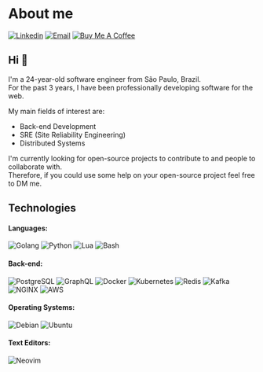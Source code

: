 # About me

[![Linkedin](https://img.shields.io/badge/-LinkedIn-blue?style=flat&logo=Linkedin&logoColor=white&link=https://linkedin.com/in/pietrotavares/)](https://linkedin.com/in/pietrotavares/)
[![Email](https://img.shields.io/badge/-Email-c14438?style=flat&logo=Gmail&logoColor=white&link=mailto:pietro.it@protonmail.com)](mailto:pietro.it@protonmail.com)
[![Buy Me A Coffee](https://img.shields.io/badge/-Buy%20Me%20A%20Coffee-FF813F?style=flat&logo=buy-me-a-coffee&logoColor=ffffff&link=https://ko-fi.com/pietrotavares)](https://ko-fi.com/pietrotavares)

## Hi :wave:
I'm a 24-year-old software engineer from São Paulo, Brazil.<br/>
For the past 3 years, I have been professionally developing software for the web.<br/>

My main fields of interest are:
* Back-end Development
* SRE (Site Reliability Engineering)
* Distributed Systems

I'm currently looking for open-source projects to contribute to and people to collaborate with.<br/>
Therefore, if you could use some help on your open-source project feel free to DM me.<br/>

<!-- More info on badges below: https://github.com/badges/shields/blob/master/doc/logos.md -->

## Technologies

#### Languages:

![Golang](https://img.shields.io/badge/-Golang-3776AB?style=flat-square&logo=go&logoColor=ffffff)
![Python](http://img.shields.io/badge/-Python-3776AB?style=flat-square&logo=python&logoColor=fff7a1)
![Lua](https://img.shields.io/badge/-Lua-2C2D72?style=flat-square&logo=lua&logoColor=ffffff)
![Bash](https://img.shields.io/badge/-Bash-000000?style=flat-square&logo=gnu-bash&logoColor=ffffff)

#### Back-end:

![PostgreSQL](https://img.shields.io/badge/-PostgreSQL-E6E6E6?style=flat-square&logo=postgresql)
![GraphQL](https://img.shields.io/badge/-GraphQL-E10098?style=flat-square&logo=graphql&logoColor=ffffff)
![Docker](https://img.shields.io/badge/-Docker-0DB7ED?style=flat-square&logo=docker&logoColor=384d54)
![Kubernetes](https://img.shields.io/badge/-Kubernetes-3970E4?style=flat-square&logo=kubernetes&logoColor=ffffff)
![Redis](https://img.shields.io/badge/-Redis-DC382D?style=flat-square&logo=redis&logoColor=ffffff)
![Kafka](https://img.shields.io/badge/-Kafka-F5F5F5?style=flat-square&logo=apache-kafka&logoColor=000000)
![NGINX](http://img.shields.io/badge/-NGINX-269539?style=flat-square&logo=nginx&logoColor=ffffff)
![AWS](https://img.shields.io/badge/-Amazon_AWS-FF9900?style=flat-square&logo=amazon-aws)

#### Operating Systems:

![Debian](http://img.shields.io/badge/-Debian-A81D33?style=flat-square&logo=debian&logoColor=ffffff)
![Ubuntu](http://img.shields.io/badge/-Ubuntu-DD4814?style=flat-square&logo=ubuntu&logoColor=ffffff)

#### Text Editors:
![Neovim](http://img.shields.io/badge/-Neovim-57A143?style=flat-square&logo=neovim&logoColor=ffffff)
